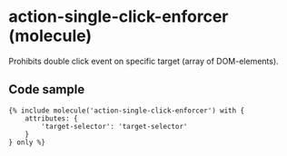 # action-single-click-enforcer (molecule)

Prohibits double click event on specific target (array of DOM-elements).

## Code sample

```
{% include molecule('action-single-click-enforcer') with {
    attributes: {
        'target-selector': 'target-selector'
    }
} only %}
```
